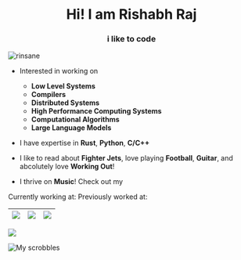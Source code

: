 <h1 align="center">Hi! I am Rishabh Raj</h1>
<h3 align="center">i like to code</h3>

<p align="left"> <img src="https://komarev.com/ghpvc/?username=rinsane&label=Profile%20views%20%F0%9F%91%80&color=0eb456&style=plastic" alt="rinsane" /> </p>

- Interested in working on
  - **Low Level Systems**
  - **Compilers**
  - **Distributed Systems**
  - **High Performance Computing Systems**
  - **Computational Algorithms**
  - **Large Language Models**

- I have expertise in **Rust**, **Python**, **C/C++**

- I like to read about **Fighter Jets**, love playing **Football**, **Guitar**, and abcolutely love **Working Out**!
- I thrive on **Music**! Check out my 

Currently working at:
Previously worked at:


|![](https://github-profile-summary-cards.vercel.app/api/cards/stats?username=rinsane&theme=gruvbox)|![](https://github-profile-summary-cards.vercel.app/api/cards/repos-per-language?username=rinsane&theme=gruvbox)|![](https://github-profile-summary-cards.vercel.app/api/cards/most-commit-language?username=rinsane&theme=gruvbox)|
|-----|------|------|

![](https://github-readme-streak-stats.herokuapp.com/?user=rinsane&theme=gruvbox)

![My scrobbles](https://lastfm-recently-played.vercel.app/api?user=rinsane&width=300&count=5&header_style=normal_stats&bg_color=#2c2a2c)